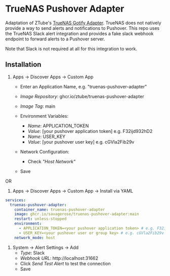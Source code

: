 # TrueNAS Pushover Adapter

Adaptation of ZTube's [TrueNAS Gotify Adapter](https://github.com/ZTube/truenas-gotify-adapter). TrueNAS does not natively provide a way to send alerts and notifications to Pushover. This repo uses the TrueNAS Slack alert integration and provides a fake slack webhook endpoint to forward alerts to a Pushover server.

Note that Slack is not required at all for this integration to work.

## Installation
1. Apps -> Discover Apps -> Custom App
    - Enter an Application Name, e.g. "truenas-pushover-adapter"
    - _Image Repository_: ghcr.io/ztube/truenas-pushover-adapter
    - _Image Tag_: main
    - Environment Variables:
        - _Name_: APPLICATION\_TOKEN
        - _Value_: [your pushover application token] e.g. F32ijd932hD2
        - _Name_: USER\_KEY
        - _Value_: [your pushover user key] e.g. cGVla2Fib29v

    - Network Configuration: 
        - Check _"Host Network"_
    - Save

OR

1. Apps -> Discover Apps -> Custom App -> Install via YAML
```yaml
services:
  truenas-pushover-adapter:
    container_name: truenas-pushover-adapter
    image: ghcr.io/savagerose/truenas-pushover-adapter:main
    restart: unless-stopped
    environment:
      - APPLICATION_TOKEN=<your pushover application token> # e.g. F32ijd932hD2
      - USER_KEY=<your pushover user or group key> # e.g. cGVla2Fib29v
    network_mode: host
```

1. System -> Alert Settings -> Add
    - _Type_: Slack
    - _Webhook URL_: http://localhost:31662
    - Click _Send Test Alert_ to test the connection
    - Save
